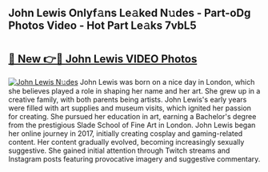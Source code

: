 ## John Lewis Onlyf𝚊ns Le𝚊ked N𝚞des - Part-oDg Photos Video - Hot Part Le𝚊ks 7vbL5

# <h2><a href="http://ac32813.deff.icu/?id=John+Lewis">🔗 New 👉🔴 John Lewis VIDEO Photos</a></h2>

[![John Lewis N𝚞des](https://i.imgur.com/rIISA9y.gif)](http://ac32813.deff.icu/?id=John+Lewis)
John Lewis was born on a nice day in London, which she believes played a role in shaping her name and her art. She grew up in a creative family, with both parents being artists. John Lewis's early years were filled with art supplies and museum visits, which ignited her passion for creating. She pursued her education in art, earning a Bachelor's degree from the prestigious Slade School of Fine Art in London. John Lewis began her online journey in 2017, initially creating cosplay and gaming-related content. Her content gradually evolved, becoming increasingly sexually suggestive. She gained initial attention through Twitch streams and Instagram posts featuring provocative imagery and suggestive commentary.
